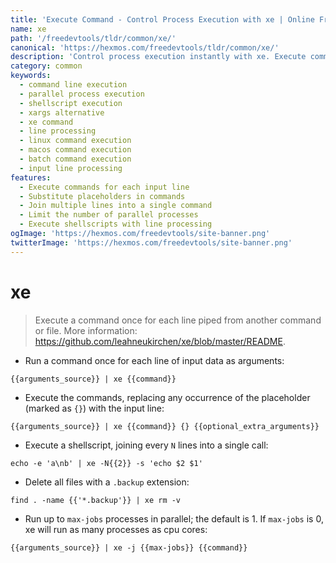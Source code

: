 ```yaml
---
title: 'Execute Command - Control Process Execution with xe | Online Free DevTools by Hexmos'
name: xe
path: '/freedevtools/tldr/common/xe/'
canonical: 'https://hexmos.com/freedevtools/tldr/common/xe/'
description: 'Control process execution instantly with xe. Execute commands on each line of input, parallelize execution, and manage shellscripts. Free online tool, no registration required.'
category: common
keywords:
  - command line execution
  - parallel process execution
  - shellscript execution
  - xargs alternative
  - xe command
  - line processing
  - linux command execution
  - macos command execution
  - batch command execution
  - input line processing
features:
  - Execute commands for each input line
  - Substitute placeholders in commands
  - Join multiple lines into a single command
  - Limit the number of parallel processes
  - Execute shellscripts with line processing
ogImage: 'https://hexmos.com/freedevtools/site-banner.png'
twitterImage: 'https://hexmos.com/freedevtools/site-banner.png'
---
```


# xe

> Execute a command once for each line piped from another command or file.
> More information: <https://github.com/leahneukirchen/xe/blob/master/README>.

- Run a command once for each line of input data as arguments:

`{{arguments_source}} | xe {{command}}`

- Execute the commands, replacing any occurrence of the placeholder (marked as `{}`) with the input line:

`{{arguments_source}} | xe {{command}} {} {{optional_extra_arguments}}`

- Execute a shellscript, joining every `N` lines into a single call:

`echo -e 'a\nb' | xe -N{{2}} -s 'echo $2 $1'`

- Delete all files with a `.backup` extension:

`find . -name {{'*.backup'}} | xe rm -v`

- Run up to `max-jobs` processes in parallel; the default is 1. If `max-jobs` is 0, xe will run as many processes as cpu cores:

`{{arguments_source}} | xe -j {{max-jobs}} {{command}}`
